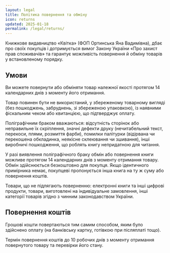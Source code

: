 ```yaml
---
layout: legal
title: Політика повернення та обміну
icon: returns
updated: 2025-01-18
permalink: /legal/returns/
---
```


Книжкове видавництво «Квітка» (ФОП Ортинська Яна Вадимівна), дбає про своїх покупців і дотримується вимог Закону України «Про захист прав споживачів» та гарантує можливість повернення й обміну товарів у встановленому порядку.

## Умови

Ви можете повернути або обміняти товар належної якості протягом 14 календарних днів з моменту його отримання.

Товар повинен бути не використаний, у збереженому товарному вигляді (без пошкоджень, забруднень, зі збереженою упаковкою), із наявними фіскальним чеком або квитанцією, що підтверджує оплату.

Поліграфічним браком вважаються: відсутність сторінок або неправильне їх скріплення, значні дефекти друку (нечитабельний текст, перекоси, плями, розмиття фарби), помилки палітурки (відірвана чи перекошена обкладинка, неякісне склеювання чи зшивання), інші виробничі пошкодження, що роблять книгу непридатною для читання.

У разі виявлення поліграфічного браку обмін або повернення книги можливе протягом 14 календарних днів з моменту отримання товару. Обмін здійснюється безкоштовно для покупця. Якщо ідентичного примірника немає, покупцеві пропонується інша книга на ту ж суму або повернення коштів.

Товари, що не підлягають поверненню: електронні книги та інші цифрові продукти, товари, виготовлені на індивідуальне замовлення, інші категорії товарів згідно з чинним законодавством України.

## Повернення коштів

Грошові кошти повертаються тим самим способом, яким було здійснено оплату (на банківську картку, готівкою при післяплаті тощо).

Термін повернення коштів до 10 робочих днів з моменту отримання повернутого товару та перевірки його стану.
